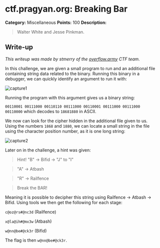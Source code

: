 # ctf.pragyan.org: Breaking Bar

**Category:** Miscellaneous
**Points:** 100
**Description:**

> Walter White and Jesse Pinkman.

## Write-up

_This writeup was made by stmerry of the [overflow.army](https://overflow.army/) CTF team._

In this challenge, we are given a small program to run and an additional file containing string data related to the binary.
Running this binary in a debugger, we can quickly identify an argument to run it with:

![capture1](https://i.imgur.com/nHmADWB.png)

Running the program with this argument gives us a binary string:

`00110001 00111000 00110110 00111000 00110001 00111000 00111000 00110000` which decodes to `18681880` in ASCII.

We now can look for the cipher hidden in the additional file given to us. Using the numbers `1868` and `1880`, we can locate a small string in the file using the character position number, as it is one long string:

![capture2](https://i.imgur.com/Cfu52vG.png)

Later on in the challenge, a hint was given:

> Hint! "B" -> Bifid -> "J" to "I"

> "A" -> Atbash

> "R" -> Railfence

> Break the BAR!

Meaning it is possible to decipher this string using Railfence -> Atbash -> Bifid.
Using tools we then get the following for each stage:

`c@oz@rs#@nc3d` (Railfence)

`x@la@ih#@mx3w` (Atbash)

`w@nn@be#@ck3r` (Bifid)

The flag is then `w@nn@be#@ck3r`.
